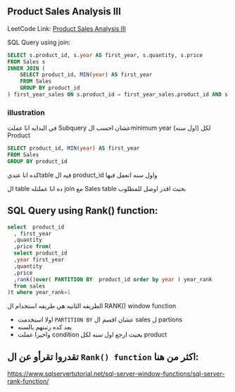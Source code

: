 
## Product Sales Analysis III

LeetCode Link: [Product Sales Analysis III](https://leetcode.com/problems/product-sales-analysis-iii/description/?envType=study-plan-v2&envId=top-sql-50)


SQL Query using join:

```sql
SELECT s.product_id, s.year AS first_year, s.quantity, s.price
FROM Sales s 
INNER JOIN (
    SELECT product_id, MIN(year) AS first_year
    FROM Sales
    GROUP BY product_id
) first_year_sales ON s.product_id = first_year_sales.product_id AND s.year = first_year_sales.first_year;
```
### illustration
في البدايه انا عملت Subquery عشان احسب الminimum year (اول سنه) لكل Product
```sql
SELECT product_id, MIN(year) AS first_year
FROM Sales
GROUP BY product_id
```
كده انا عنديtable فيه ال product_id  واول سنه اتعمل فيها


ال table ده انا عملتله join مع Sales table بحيث اقدر اوصل للمطلوب 



## SQL Query using Rank() function:
```sql
select  product_id
  , first_year
  ,quantity
  ,price from(
  select product_id
  ,year first_year
  ,quantity
  ,price
  ,rank()over( PARTITION BY  product_id order by year ) year_rank
  from sales  
)t where year_rank=1
```


الطريقه الثانيه هي طريقه استخدام ال RANK() window function
-  اولا استخدمت `PARTITION BY` عشان اقسم ال sales ل partions
- بعد كده رتبتهم بالسنه
- واخيرا عملت condition بحيث ارجع اول سنه لكل product
 ## تقدروا تقرأو عن ال `Rank() function` اكثر من هنا: 
 https://www.sqlservertutorial.net/sql-server-window-functions/sql-server-rank-function/ 



